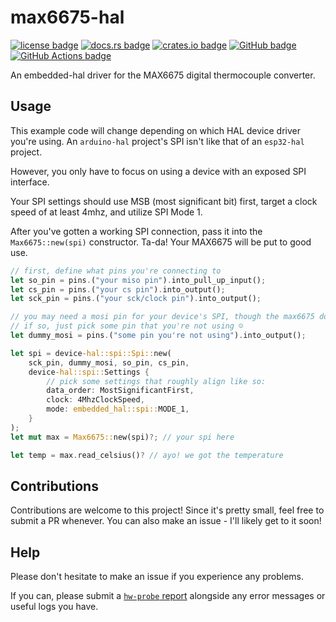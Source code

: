 # max6675-hal

[<img alt="license badge" src="https://img.shields.io/github/license/onkoe/max6675-hal">](https://github.com/onkoe/max6675-hal)
[<img alt="docs.rs badge" src="https://img.shields.io/docsrs/max6675-hal">](https://docs.rs/max6675-hal)
[<img alt="crates.io badge" src="https://img.shields.io/crates/dv/max6675-hal?label=crates.io">](https://crates.io/crates/max6675-hal)
[<img alt="GitHub badge" src="https://img.shields.io/badge/github-onkoe/max6675--hal-6e5494">](https://github.com/onkoe/max6675-hal)
[<img alt="GitHub Actions badge" src="https://img.shields.io/github/actions/workflow/status/onkoe/max6675-hal/ci.yml?branch=main">](https://github.com/onkoe/max6675-hal/actions)

An embedded-hal driver for the MAX6675 digital thermocouple converter.

## Usage

This example code will change depending on which HAL device driver you're using. An `arduino-hal` project's SPI isn't like that of an `esp32-hal` project.

However, you only have to focus on using a device with an exposed SPI interface.

Your SPI settings should use MSB (most significant bit) first, target a clock speed of at least 4mhz, and utilize SPI Mode 1.

After you've gotten a working SPI connection, pass it into the `Max6675::new(spi)` constructor. Ta-da! Your MAX6675 will be put to good use.

```rust
// first, define what pins you're connecting to
let so_pin = pins.("your miso pin").into_pull_up_input();
let cs_pin = pins.("your cs pin").into_output();
let sck_pin = pins.("your sck/clock pin").into_output();

// you may need a mosi pin for your device's SPI, though the max6675 doesn't use one.
// if so, just pick some pin that you're not using ☺️
let dummy_mosi = pins.("some pin you're not using").into_output();

let spi = device-hal::spi::Spi::new(
    sck_pin, dummy_mosi, so_pin, cs_pin,
    device-hal::spi::Settings {
        // pick some settings that roughly align like so:
        data_order: MostSignificantFirst,
        clock: 4MhzClockSpeed,
        mode: embedded_hal::spi::MODE_1,
    }
);
let mut max = Max6675::new(spi)?; // your spi here

let temp = max.read_celsius()? // ayo! we got the temperature
```

## Contributions

Contributions are welcome to this project! Since it's pretty small, feel free to submit a PR whenever. You can also make an issue - I'll likely get to it soon!

## Help

Please don't hesitate to make an issue if you experience any problems.

If you can, please submit a [`hw-probe` report](https://linux-hardware.org/?view=howto) alongside any error messages or useful logs you have.
